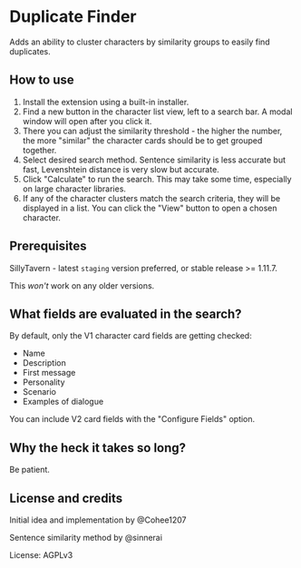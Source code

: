 # Duplicate Finder

Adds an ability to cluster characters by similarity groups to easily find duplicates.

## How to use

1. Install the extension using a built-in installer.
2. Find a new button in the character list view, left to a search bar. A modal window will open after you click it.
3. There you can adjust the similarity threshold - the higher the number, the more "similar" the character cards should be to get grouped together.
4. Select desired search method. Sentence similarity is less accurate but fast, Levenshtein distance is very slow but accurate.
5. Click "Calculate" to run the search. This may take some time, especially on large character libraries.
6. If any of the character clusters match the search criteria, they will be displayed in a list. You can click the "View" button to open a chosen character.

## Prerequisites

SillyTavern - latest `staging` version preferred, or stable release >= 1.11.7.

This *won't* work on any older versions.

## What fields are evaluated in the search?

By default, only the V1 character card fields are getting checked:

* Name
* Description
* First message
* Personality
* Scenario
* Examples of dialogue

You can include V2 card fields with the "Configure Fields" option.

## Why the heck it takes so long?

Be patient.

## License and credits

Initial idea and implementation by @Cohee1207

Sentence similarity method by @sinnerai

License: AGPLv3
